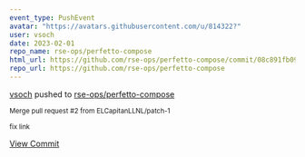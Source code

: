 ```yaml
---
event_type: PushEvent
avatar: "https://avatars.githubusercontent.com/u/814322?"
user: vsoch
date: 2023-02-01
repo_name: rse-ops/perfetto-compose
html_url: https://github.com/rse-ops/perfetto-compose/commit/08c891fb09a0ab4bee83d5af25daeedf95446b19
repo_url: https://github.com/rse-ops/perfetto-compose
---
```


<a href='https://github.com/vsoch' target='_blank'>vsoch</a> pushed to <a href='https://github.com/rse-ops/perfetto-compose' target='_blank'>rse-ops/perfetto-compose</a>

<small>Merge pull request #2 from ELCapitanLLNL/patch-1

fix link</small>

<a href='https://github.com/rse-ops/perfetto-compose/commit/08c891fb09a0ab4bee83d5af25daeedf95446b19' target='_blank'>View Commit</a>